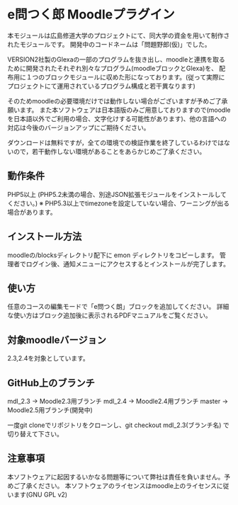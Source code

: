 e問つく郎 Moodleプラグイン
==================
本モジュールは広島修道大学のプロジェクトにて、同大学の資金を用いて制作されたモジュールです。
開発中のコードネームは「問題野郎(仮)」でした。

VERSION2社製のGlexaの一部のプログラムを抜き出し、moodleと連携を取るために開発されたそれぞれ別々なプログラム(moodleブロックとGlexa)を、 配布用に１つのブロックモジュールに収めた形になっております。(従って実際にプロジェクトにて運用されているプログラム構成と若干異なります)

そのためmoodleの必要環境だけでは動作しない場合がございますが予めご了承願います。
また本ソフトウェアは日本語版のみご用意しておりますので(moodleを日本語以外でご利用の場合、文字化けする可能性があります)、他の言語への対応は今後のバージョンアップにご期待ください。

ダウンロードは無料ですが，全ての環境での検証作業を終了しているわけではないので，若干動作しない環境があることをあらかじめご了承ください。

動作条件
------

PHP5以上 (PHP5.2未満の場合、別途JSON拡張モジュールをインストールしてください。)
※ PHP5.3以上でtimezoneを設定していない場合、ワーニングが出る場合があります。

インストール方法
------
moodleの/blocksディレクトリ配下に emon ディレクトリをコピーします。
管理者でログイン後、通知メニューにアクセスするとインストールが完了します。

使い方
------
任意のコースの編集モードで「e問つく朗」ブロックを追加してください。
詳細な使い方はブロック追加後に表示されるPDFマニュアルをご覧ください。

対象moodleバージョン
------
2.3,2.4を対象としています。

GitHub上のブランチ
------
mdl_2.3 -> Moodle2.3用ブランチ
mdl_2.4 -> Moodle2.4用ブランチ
master -> Moodle2.5用ブランチ(開発中)

一度git cloneでリポジトリをクローンし、git checkout mdl_2.3(ブランチ名) で切り替えて下さい。

注意事項
------
本ソフトウェアに起因するいかなる問題等について弊社は責任を負いません。予めご了承ください。
本ソフトウェアのライセンスはmoodle上のライセンスに従います(GNU GPL v2)
